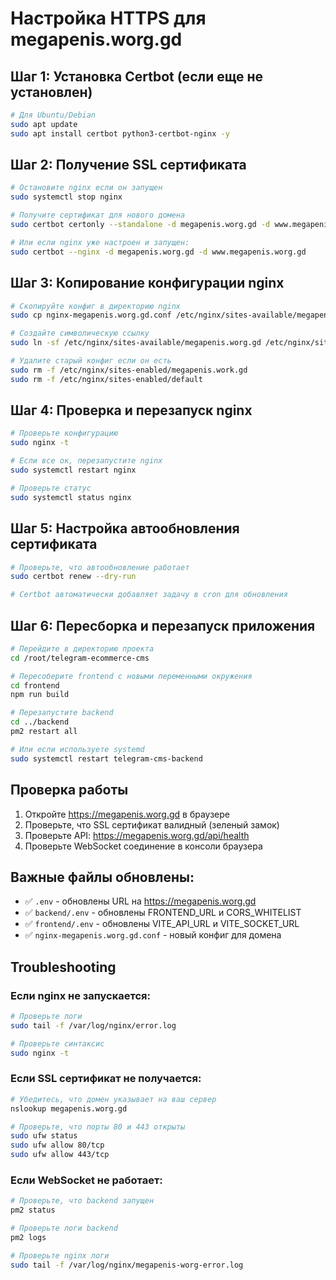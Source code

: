 # Настройка HTTPS для megapenis.worg.gd

## Шаг 1: Установка Certbot (если еще не установлен)

```bash
# Для Ubuntu/Debian
sudo apt update
sudo apt install certbot python3-certbot-nginx -y
```

## Шаг 2: Получение SSL сертификата

```bash
# Остановите nginx если он запущен
sudo systemctl stop nginx

# Получите сертификат для нового домена
sudo certbot certonly --standalone -d megapenis.worg.gd -d www.megapenis.worg.gd

# Или если nginx уже настроен и запущен:
sudo certbot --nginx -d megapenis.worg.gd -d www.megapenis.worg.gd
```

## Шаг 3: Копирование конфигурации nginx

```bash
# Скопируйте конфиг в директорию nginx
sudo cp nginx-megapenis.worg.gd.conf /etc/nginx/sites-available/megapenis.worg.gd

# Создайте символическую ссылку
sudo ln -sf /etc/nginx/sites-available/megapenis.worg.gd /etc/nginx/sites-enabled/

# Удалите старый конфиг если он есть
sudo rm -f /etc/nginx/sites-enabled/megapenis.work.gd
sudo rm -f /etc/nginx/sites-enabled/default
```

## Шаг 4: Проверка и перезапуск nginx

```bash
# Проверьте конфигурацию
sudo nginx -t

# Если все ок, перезапустите nginx
sudo systemctl restart nginx

# Проверьте статус
sudo systemctl status nginx
```

## Шаг 5: Настройка автообновления сертификата

```bash
# Проверьте, что автообновление работает
sudo certbot renew --dry-run

# Certbot автоматически добавляет задачу в cron для обновления
```

## Шаг 6: Пересборка и перезапуск приложения

```bash
# Перейдите в директорию проекта
cd /root/telegram-ecommerce-cms

# Пересоберите frontend с новыми переменными окружения
cd frontend
npm run build

# Перезапустите backend
cd ../backend
pm2 restart all

# Или если используете systemd
sudo systemctl restart telegram-cms-backend
```

## Проверка работы

1. Откройте https://megapenis.worg.gd в браузере
2. Проверьте, что SSL сертификат валидный (зеленый замок)
3. Проверьте API: https://megapenis.worg.gd/api/health
4. Проверьте WebSocket соединение в консоли браузера

## Важные файлы обновлены:

- ✅ `.env` - обновлены URL на https://megapenis.worg.gd
- ✅ `backend/.env` - обновлены FRONTEND_URL и CORS_WHITELIST
- ✅ `frontend/.env` - обновлены VITE_API_URL и VITE_SOCKET_URL
- ✅ `nginx-megapenis.worg.gd.conf` - новый конфиг для домена

## Troubleshooting

### Если nginx не запускается:
```bash
# Проверьте логи
sudo tail -f /var/log/nginx/error.log

# Проверьте синтаксис
sudo nginx -t
```

### Если SSL сертификат не получается:
```bash
# Убедитесь, что домен указывает на ваш сервер
nslookup megapenis.worg.gd

# Проверьте, что порты 80 и 443 открыты
sudo ufw status
sudo ufw allow 80/tcp
sudo ufw allow 443/tcp
```

### Если WebSocket не работает:
```bash
# Проверьте, что backend запущен
pm2 status

# Проверьте логи backend
pm2 logs

# Проверьте nginx логи
sudo tail -f /var/log/nginx/megapenis-worg-error.log
```
